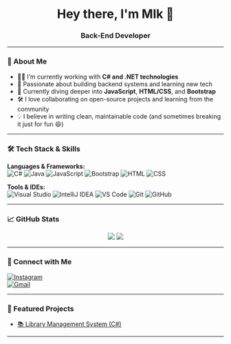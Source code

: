 <h1 align="center">Hey there, I'm Mlk 👋</h1>
<h3 align="center">Back-End Developer </h3>

---

### 🧠 About Me
- 👨‍💻 I’m currently working with **C# and .NET technologies**
- 🚀 Passionate about building backend systems and learning new tech  
- 🌱 Currently diving deeper into **JavaScript**, **HTML/CSS**, and **Bootstrap**
- 🛠 I love collaborating on open-source projects and learning from the community  
- 💡 I believe in writing clean, maintainable code (and sometimes breaking it just for fun 😄)

---

### 🛠️ Tech Stack & Skills

**Languages & Frameworks:**  
![C#](https://img.shields.io/badge/-C%23-239120?style=for-the-badge&logo=c-sharp&logoColor=white)
![Java](https://img.shields.io/badge/-Java-007396?style=for-the-badge&logo=java&logoColor=white)
![JavaScript](https://img.shields.io/badge/-JavaScript-F7DF1E?style=for-the-badge&logo=javascript&logoColor=black)
![Bootstrap](https://img.shields.io/badge/-Bootstrap-7952B3?style=for-the-badge&logo=bootstrap&logoColor=white)
![HTML](https://img.shields.io/badge/-HTML-E34F26?style=for-the-badge&logo=html5&logoColor=white)
![CSS](https://img.shields.io/badge/-CSS-1572B6?style=for-the-badge&logo=css3&logoColor=white)

**Tools & IDEs:**  
![Visual Studio](https://img.shields.io/badge/-VisualStudio-5C2D91?style=for-the-badge&logo=visual-studio&logoColor=white)
![IntelliJ IDEA](https://img.shields.io/badge/-IntelliJ%20IDEA-000000?style=for-the-badge&logo=intellij-idea&logoColor=white)
![VS Code](https://img.shields.io/badge/-VSCode-007ACC?style=for-the-badge&logo=visual-studio-code&logoColor=white)
![Git](https://img.shields.io/badge/-Git-F05032?style=for-the-badge&logo=git&logoColor=white)
![GitHub](https://img.shields.io/badge/-GitHub-181717?style=for-the-badge&logo=github&logoColor=white)

---

### 📈 GitHub Stats

<p align="center">
  <img src="https://github-readme-stats.vercel.app/api?username=sydzmlk&show_icons=true&theme=tokyonight" />
  <img src="https://github-readme-streak-stats.herokuapp.com/?user=sydzmlk&theme=tokyonight" />

</p>


---

### 🔗 Connect with Me
[![Instagram](https://img.shields.io/badge/-Instagram-E4405F?style=for-the-badge&logo=instagram&logoColor=white)](https://instagram.com/sydzd09)  
[![Gmail](https://img.shields.io/badge/-Gmail-EA4335?style=for-the-badge&logo=gmail&logoColor=white)](mailto:sydzemlk@gmail.com)

---

### 🚀 Featured Projects

- [📚 Library Management System (C#)](https://github.com/sydzmlk/libraryApp)
---



